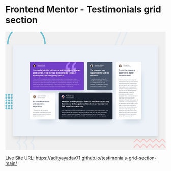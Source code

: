# Frontend Mentor - Testimonials grid section

![Design preview for the Testimonials grid section coding challenge](./design/desktop-preview.jpg)

Live Site URL: https://adityayadav71.github.io/testimonials-grid-section-main/
